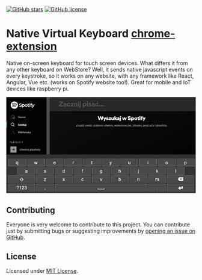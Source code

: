  [![GitHub stars](https://img.shields.io/github/stars/vaverix/Native-Virtual-Keyboard-chrome-extension.svg)](https://github.com/vaverix/Native-Virtual-Keyboard-chrome-extension/stargazers)
 [![GitHub license](https://img.shields.io/github/license/vaverix/Native-Virtual-Keyboard-chrome-extension.svg)](https://github.com/vaverix/Native-Virtual-Keyboard-chrome-extension/blob/master/LICENSE)

# Native Virtual Keyboard [chrome-extension](https://chrome.google.com/webstore/detail/native-virtual-on-screen/jnoclgeeaiidamofdlbnakfgkanggnla)

Native on-screen keyboard for touch screen devices. What differs it from any other keyboard on WebStore? Well, it sends native javascript events on every keystroke, so it works on any website, with any framework like React, Angular, Vue etc. (works on Spotify website too!).
Great for mobile and IoT devices like raspberry pi.

![Screenshot](screenshot.jpg)

## Contributing

Everyone is very welcome to contribute to this project.
You can contribute just by submitting bugs or suggesting improvements by
[opening an issue on GitHub](https://github.com/vaverix/Native-Virtual-Keyboard-chrome-extension/issues).

## License

Licensed under [MIT License](LICENSE).

